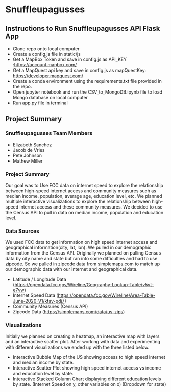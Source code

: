 # Snuffleupagusses

## Instructions to Run Snuffleupagusses API Flask App
- Clone repo onto local computer
- Create a config.js file in static/js
- Get a MapBox Token and save in config.js as API_KEY :https://account.mapbox.com/
- Get a MapQuest api key and save in config.js as mapQuestKey: https://developer.mapquest.com/
- Create a conda environment using the requirements.txt file provided in the repo.
- Open jupyter notebook and run the CSV_to_MongoDB.ipynb file to load Mongo database on local computer
- Run app.py file in terminal

## Project Summary
### Snuffleupagusses Team Members
- Elizabeth Sanchez
- Jacob de Vries
- Pete Johnson
- Mathew Miller

### Project Summary
Our goal was to Use FCC data on internet speed to explore the relationship between high-speed internet access and community measures such as median income, population, average age, education level, etc.
We planned multiple interactive visualizations to explore the relationship between high-speed internet access and these community measures.
We decided to use the Census API to pull in data on median income, population and education level.

### Data Sources
We used FCC data to get information on high speed internet access and geographical information(city, lat, lon).
We pulled in our demographic information from the Census API.
Originally we planned on pulling Census data by city name and state but ran into some difficulties and had to use zipcode. So we pulled in zipcode data from simplemaps.com to match up our demographic data with our internet and geographical data.

- Latitude / Longitude Data (https://opendata.fcc.gov/Wireline/Geography-Lookup-Table/v5vt-e7vw)
- Internet Speed Data (https://opendata.fcc.gov/Wireline/Area-Table-June-2020-V1/ktav-pdj7)
- Community Measures  (Census API)
- Zipcode Data (https://simplemaps.com/data/us-zips)

### Visualizations
Initially we planned on creating a heatmap, an interactive map with layers and an interactive scatter plot. After working with data and experimenting with different visualizations we ended up with the three listed below.

- Interactive Bubble Map of the US showing access to high speed internet and median income by state.
- Interactive Scatter Plot showing high speed internet access vs income and education level by state.
- Interactive Stacked Column Chart displaying different education levels by state.  (Internet Speed on y, other variables on x) (Dropdown for state)
